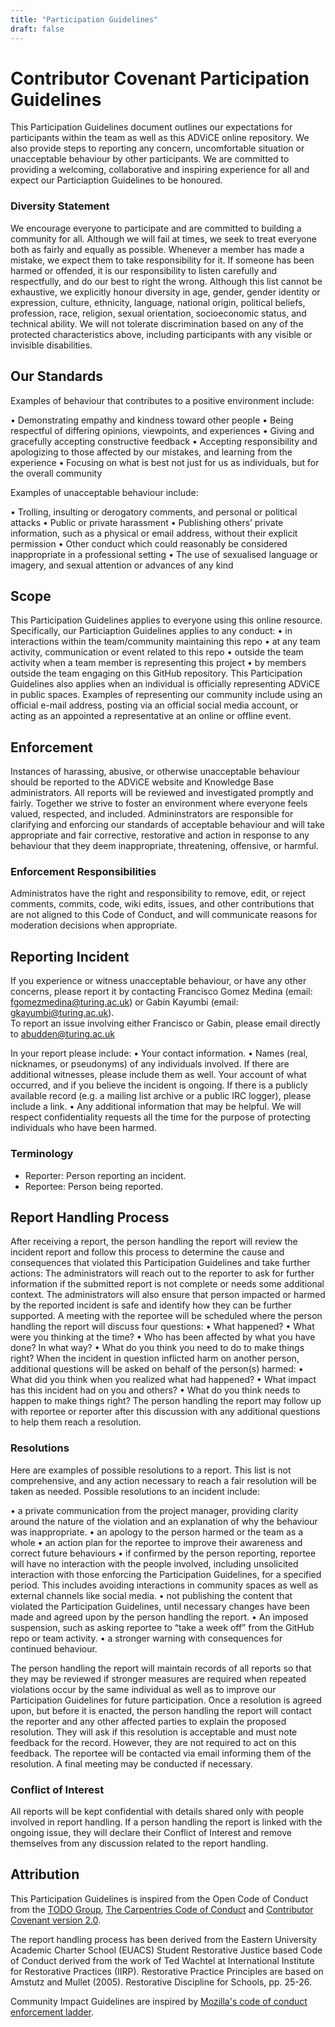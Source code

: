 ```yaml
---
title: "Participation Guidelines"
draft: false
---
```

# Contributor Covenant Participation Guidelines

This Participation Guidelines document outlines our expectations for participants within the team as well as this ADViCE online repository. We also provide steps to reporting any concern, uncomfortable situation or unacceptable behaviour by other participants. We are committed to providing a welcoming, collaborative and inspiring experience for all and expect our Particiaption Guidelines to be honoured.

### Diversity Statement

We encourage everyone to participate and are committed to building a community for all. Although we will fail at times, we seek to treat everyone both as fairly and equally as possible. Whenever a member has made a mistake, we expect them to take responsibility for it. If someone has been harmed or offended, it is our responsibility to listen carefully and respectfully, and do our best to right the wrong.
Although this list cannot be exhaustive, we explicitly honour diversity in age, gender, gender identity or expression, culture, ethnicity, language, national origin, political beliefs, profession, race, religion, sexual orientation, socioeconomic status, and technical ability. We will not tolerate discrimination based on any of the protected characteristics above, including participants with any visible or invisible disabilities.


## Our Standards

Examples of behaviour that contributes to a positive environment include:

•	Demonstrating empathy and kindness toward other people
•	Being respectful of differing opinions, viewpoints, and experiences
•	Giving and gracefully accepting constructive feedback
•	Accepting responsibility and apologizing to those affected by our mistakes, and learning from the experience
•	Focusing on what is best not just for us as individuals, but for the overall community

Examples of unacceptable behaviour include:

•	Trolling, insulting or derogatory comments, and personal or political attacks
•	Public or private harassment
•	Publishing others’ private information, such as a physical or email address, without their explicit permission
•	Other conduct which could reasonably be considered inappropriate in a professional setting
•	The use of sexualised language or imagery, and sexual attention or advances of any kind


## Scope

This Participation Guidelines applies to everyone using this online resource. Specifically, our Particiaption Guidelines applies to any conduct:
•	in interactions within the team/community maintaining this repo
•	at any team activity, communication or event related to this repo
•	outside the team activity when a team member is representing this project
•	by members outside the team engaging on this GitHub repository.
This Participation Guidelines also applies when an individual is officially representing ADViCE in public spaces. Examples of representing our community include using an official e-mail address, posting via an official social media account, or acting as an appointed a representative at an online or offline event.


## Enforcement 

Instances of harassing, abusive, or otherwise unacceptable behaviour should be reported to the ADViCE website and Knowledge Base administrators.
All reports will be reviewed and investigated promptly and fairly.
Together we strive to foster an environment where everyone feels valued, respected, and included.
Admininstrators are responsible for clarifying and enforcing our standards of acceptable behaviour and will take appropriate and fair corrective, restorative and action in response to any behaviour that they deem inappropriate, threatening, offensive, or harmful.


### Enforcement Responsibilities

Administratos have the right and responsibility to remove, edit, or reject comments, commits, code, wiki edits, issues, and other contributions that are not aligned to this Code of Conduct, and will communicate reasons for moderation decisions when appropriate.

## Reporting Incident

If you experience or witness unacceptable behaviour, or have any other concerns, please report it by contacting Francisco Gomez Medina (email: fgomezmedina@turing.ac.uk) or Gabin Kayumbi (email: gkayumbi@turing.ac.uk).  
To report an issue involving either Francisco or Gabin, please email directly to abudden@turing.ac.uk

In your report please include:
•	Your contact information.
•	Names (real, nicknames, or pseudonyms) of any individuals involved. If there are additional witnesses, please include them as well. Your account of what occurred, and if you believe the incident is ongoing. If there is a publicly available record (e.g. a mailing list archive or a public IRC logger), please include a link.
•	Any additional information that may be helpful.
We will respect confidentiality requests all the time for the purpose of protecting individuals who have been harmed.


### Terminology

* Reporter: Person reporting an incident.
* Reportee: Person being reported.

## Report Handling Process

After receiving a report, the person handling the report will review the incident report and follow this process to determine the cause and consequences that violated this Participation Guidelines and take further actions:
The administrators will reach out to the reporter to ask for further information if the submitted report is not complete or needs some additional context. The administrators will also ensure that person impacted or harmed by the reported incident is safe and identify how they can be further supported.
A meeting with the reportee will be scheduled where the person handling the report will discuss four questions:
•	What happened?
•	What were you thinking at the time?
•	Who has been affected by what you have done? In what way?
•	What do you think you need to do to make things right?
When the incident in question inflicted harm on another person, additional questions will be asked on behalf of the person(s) harmed:
•	What did you think when you realized what had happened?
•	What impact has this incident had on you and others?
•	What do you think needs to happen to make things right?
The person handling the report may follow up with reportee or reporter after this discussion with any additional questions to help them reach a resolution.


### Resolutions

Here are examples of possible resolutions to a report. This list is not comprehensive, and any action necessary to reach a fair resolution will be taken as needed. Possible resolutions to an incident include:

•	a private communication from the project manager, providing clarity around the nature of the violation and an explanation of why the behaviour was inappropriate.
•	an apology to the person harmed or the team as a whole
•	an action plan for the reportee to improve their awareness and correct future behaviours
•	if confirmed by the person reporting, reportee will have no interaction with the people involved, including unsolicited interaction with those enforcing the Participation Guidelines, for a specified period. This includes avoiding interactions in community spaces as well as external channels like social media.
•	not publishing the content that violated the Participation Guidelines, until necessary changes have been made and agreed upon by the person handling the report.
•	An imposed suspension, such as asking reportee to “take a week off” from the GitHub repo or team activity.
•	a stronger warning with consequences for continued behaviour.

The person handling the report will maintain records of all reports so that they may be reviewed if stronger measures are required when repeated violations occur by the same individual as well as to improve our Participation Guidelines for future participation.
Once a resolution is agreed upon, but before it is enacted, the person handling the report will contact the reporter and any other affected parties to explain the proposed resolution. They will ask if this resolution is acceptable and must note feedback for the record. However, they are not required to act on this feedback.
The reportee will be contacted via email informing them of the resolution. A final meeting may be conducted if necessary.


### Conflict of Interest

All reports will be kept confidential with details shared only with people involved in report handling. If a person handling the report is linked with the ongoing issue, they will declare their Conflict of Interest and remove themselves from any discussion related to the report handling. 

## Attribution

This Participation Guidelines is inspired from the Open Code of Conduct from the [TODO Group](https://github.com/todogroup/opencodeofconduct/), [The Carpentries Code of Conduct](https://docs.carpentries.org/topic_folders/policies/index_coc.html) and [Contributor Covenant
version 2.0](https://www.contributor-covenant.org/version/2/0/code_of_conduct.html).

The report handling process has been derived from the Eastern University 
Academic Charter School (EUACS) Student Restorative Justice based Code of Conduct derived from the work of Ted Wachtel
at International Institute for Restorative Practices (IIRP).
Restorative Practice Principles are based on Amstutz and Mullet (2005). Restorative Discipline for Schools, pp. 25-26.

Community Impact Guidelines are inspired by [Mozilla's code of conduct
enforcement ladder](https://github.com/mozilla/diversity).
